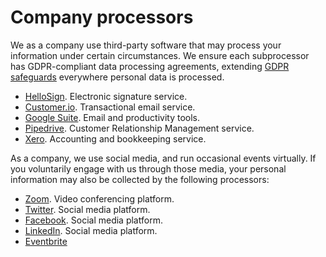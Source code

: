 # Company processors

We as a company use third-party software that may process your information under certain circumstances. We ensure each subprocessor has GDPR-compliant data processing agreements, extending [GDPR safeguards](../regulations/index.md) everywhere personal data is processed. 

* [HelloSign](https://www.hellosign.com/trust/compliance/gdpr). Electronic signature service.
* [Customer.io](https://customer.io/gdpr.html). Transactional email service.
* [Google Suite](https://cloud.google.com/security/gdpr). Email and productivity tools.
* [Pipedrive](https://www.pipedrive.com/en/privacy). Customer Relationship Management service.
* [Xero](https://www.xero.com/about/terms/privacy/). Accounting and bookkeeping service.

As a company, we use social media, and run occasional events virtually. If you voluntarily engage with us through those media, your personal information may also be collected by the following processors:

* [Zoom](https://zoom.us/gdpr). Video conferencing platform.
* [Twitter](https://gdpr.twitter.com/). Social media platform.
* [Facebook](https://www.facebook.com/business/gdpr). Social media platform.
* [LinkedIn](https://privacy.linkedin.com/gdpr). Social media platform.
* [Eventbrite](https://www.eventbrite.co.nz/support/articles/en_MY/Troubleshooting/eventbrite-eu-data-protection)
